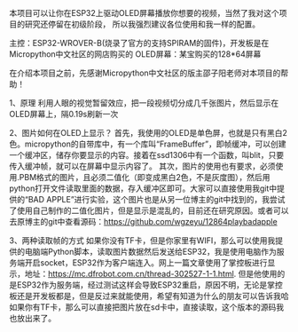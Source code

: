 本项目可以让你在ESP32上驱动OLED屏幕播放你想要的视频，当然了我对这个项目的研究还停留在初级阶段，
所以我强烈建议各位使用和我一样的配置。

主控：ESP32-WROVER-B(烧录了官方的支持SPIRAM的固件)，开发板是在Micropython中文社区的网店购买的
OLED屏幕：某宝购买的128*64屏幕

在介绍本项目之前，先感谢Micropython中文社区的版主邵子阳老师对本项目的帮助！

1、原理
    利用人眼的视觉暂留效应，把一段视频切分成几千张图片，然后显示在OLED屏幕上，隔0.19s刷新一次

2、图片如何在OLED上显示？
    首先，我使用的OLED是单色屏，也就是只有黑白2色。micropython的自带库中，有一个库叫“FrameBuffer”，即帧缓冲，可以创建一个缓冲区，储存你要显示的内容。接着在ssd1306中有一个函数，叫blit，只要传入缓冲帧，就可以在屏幕中显示内容了。
    其次，图片的使用也有要求，必须使用.PBM格式的图片，且必须二值化（即变成黑白2色，不是灰度图），然后用python打开文件读取里面的数据，存入缓冲区即可。大家可以直接使用我git中提供的“BAD APPLE”进行实验，这个图片也是从另一位博主的git中找到的，我尝试了使用自己制作的二值化图片，但是显示是混乱的，目前还在研究原因。或者可以去原博主的git中查看源码：https://github.com/wgzeyu/12864playbadapple

3、两种读取帧的方式
    如果你没有TF卡，但是你家里有WIFI，那么可以使用我提供的电脑端Python脚本，读取图片数据然后发送给ESP32，我是使用电脑作为服务端开启socket，ESP32作为客户端连入。网上一篇文章使用了掌控板进行显示，地址：https://mc.dfrobot.com.cn/thread-302527-1-1.html.
    但是他使用的是ESP32作为服务端，经过测试这样会导致ESP32重启，原因不明，无论是掌控板还是开发板都是，但是反过来就能使用，希望有知道为什么的朋友可以告诉我哈
    如果你有TF卡，那么可以直接把图片放在sd卡中，直接读取，这个版本的源码我也放出来了。
